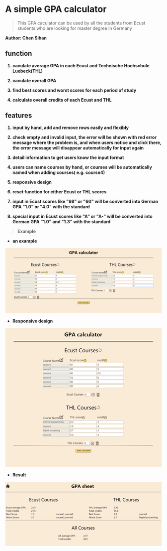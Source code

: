 # A simple GPA calculator

>This GPA caculator can be used by all the students from Ecust students who are looking for master degree in Germany

<b>Author: Chen Sihan<b>

## function

1. caculate average GPA in each Ecust and Technische Hochschule Luebeck(THL)

2. caculate overall GPA

3. find best scores and worst scores for each period of study

4. calculate overall credits of each Ecust and THL

## features

1. input by hand, add and remove rows easily and flexibly

2. check empty and invalid input, the error will be shown with red error message where the problem is, and when users notice and click there, the error message will disappear automatically for input again

3. detail information to get users know the input format

4. users can name courses by hand, or courses will be automatically named when adding courses( e.g. course4)

5. responsive design

6. reset function for either Ecust or THL scores

7. input in Ecust scores like "98" or "60" will be converted into German GPA "1.0" or "4.0" with the standard

8. special input in Ecust scores like "A" or "A-" will be converted into German GPA "1.0" and "1.3" with the standard

> Example

- an example
<img src="README_images/example1.png">

- Responsive design
<img src="README_images/example2.png">

- Result
<img src="README_images/example3.png">